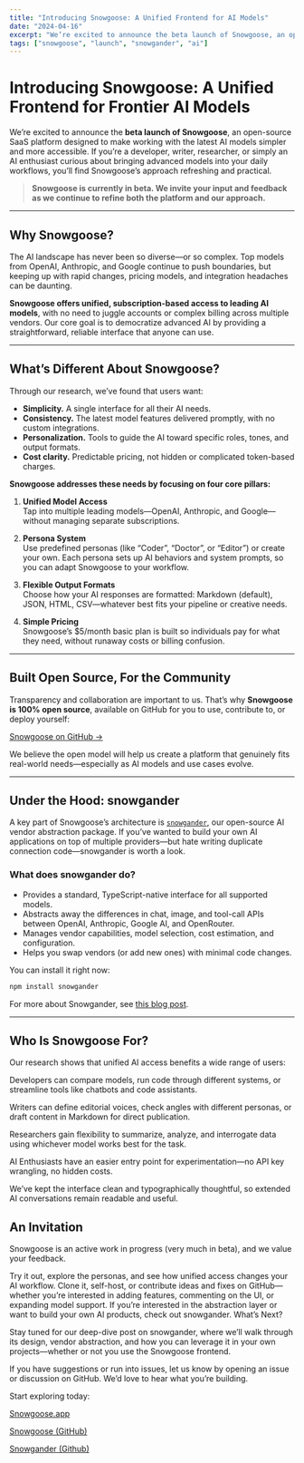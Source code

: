```yaml
---
title: "Introducing Snowgoose: A Unified Frontend for AI Models"
date: "2024-04-16"
excerpt: "We’re excited to announce the beta launch of Snowgoose, an open-source SaaS platform designed to make working with the latest AI models simpler and more accessible."
tags: ["snowgoose", "launch", "snowgander", "ai"]
---
```


# Introducing Snowgoose: A Unified Frontend for Frontier AI Models

We’re excited to announce the **beta launch of Snowgoose**, an open-source SaaS platform designed to make working with the latest AI models simpler and more accessible. If you’re a developer, writer, researcher, or simply an AI enthusiast curious about bringing advanced models into your daily workflows, you’ll find Snowgoose’s approach refreshing and practical.

> **Snowgoose is currently in beta. We invite your input and feedback as we continue to refine both the platform and our approach.**

---

## Why Snowgoose?

The AI landscape has never been so diverse—or so complex. Top models from OpenAI, Anthropic, and Google continue to push boundaries, but keeping up with rapid changes, pricing models, and integration headaches can be daunting.

**Snowgoose offers unified, subscription-based access to leading AI models**, with no need to juggle accounts or complex billing across multiple vendors. Our core goal is to democratize advanced AI by providing a straightforward, reliable interface that anyone can use.

---

## What’s Different About Snowgoose?

Through our research, we’ve found that users want:

- **Simplicity.** A single interface for all their AI needs.
- **Consistency.** The latest model features delivered promptly, with no custom integrations.
- **Personalization.** Tools to guide the AI toward specific roles, tones, and output formats.
- **Cost clarity.** Predictable pricing, not hidden or complicated token-based charges.

**Snowgoose addresses these needs by focusing on four core pillars:**

1. **Unified Model Access**  
   Tap into multiple leading models—OpenAI, Anthropic, and Google—without managing separate subscriptions.

2. **Persona System**  
   Use predefined personas (like “Coder”, “Doctor”, or “Editor”) or create your own. Each persona sets up AI behaviors and system prompts, so you can adapt Snowgoose to your workflow.

3. **Flexible Output Formats**  
   Choose how your AI responses are formatted: Markdown (default), JSON, HTML, CSV—whatever best fits your pipeline or creative needs.

4. **Simple Pricing**  
   Snowgoose’s $5/month basic plan is built so individuals pay for what they need, without runaway costs or billing confusion.

---

## Built Open Source, For the Community

Transparency and collaboration are important to us. That’s why **Snowgoose is 100% open source**, available on GitHub for you to use, contribute to, or deploy yourself:

[Snowgoose on GitHub →](https://github.com/troyharris/snowgoose)

We believe the open model will help us create a platform that genuinely fits real-world needs—especially as AI models and use cases evolve.

---

## Under the Hood: snowgander

A key part of Snowgoose’s architecture is [`snowgander`](https://github.com/troyharris/snowgander), our open-source AI vendor abstraction package. If you’ve wanted to build your own AI applications on top of multiple providers—but hate writing duplicate connection code—snowgander is worth a look.

### What does snowgander do?

- Provides a standard, TypeScript-native interface for all supported models.
- Abstracts away the differences in chat, image, and tool-call APIs between OpenAI, Anthropic, Google AI, and OpenRouter.
- Manages vendor capabilities, model selection, cost estimation, and configuration.
- Helps you swap vendors (or add new ones) with minimal code changes.

You can install it right now:

```bash
npm install snowgander
```

For more about Snowgander, see [this blog post](https://snowgoose.app/blog/introducing-snowgander-ai-abstraction-layer).

---

## Who Is Snowgoose For?

Our research shows that unified AI access benefits a wide range of users:

Developers can compare models, run code through different systems, or streamline tools like chatbots and code assistants.

Writers can define editorial voices, check angles with different personas, or draft content in Markdown for direct publication.

Researchers gain flexibility to summarize, analyze, and interrogate data using whichever model works best for the task.

AI Enthusiasts have an easier entry point for experimentation—no API key wrangling, no hidden costs.

We’ve kept the interface clean and typographically thoughtful, so extended AI conversations remain readable and useful.

## An Invitation

Snowgoose is an active work in progress (very much in beta), and we value your feedback.

Try it out, explore the personas, and see how unified access changes your AI workflow.
Clone it, self-host, or contribute ideas and fixes on GitHub—whether you’re interested in adding features, commenting on the UI, or expanding model support.
If you’re interested in the abstraction layer or want to build your own AI products, check out snowgander.
What’s Next?

Stay tuned for our deep-dive post on snowgander, where we’ll walk through its design, vendor abstraction, and how you can leverage it in your own projects—whether or not you use the Snowgoose frontend.

If you have suggestions or run into issues, let us know by opening an issue or discussion on GitHub. We’d love to hear what you’re building.

Start exploring today:

[Snowgoose.app](https://snowgoose.app)

[Snowgoose (GitHub)](https://github.com/troyharris/snowgoose)

[Snowgander (Github)](https://github.com/troyharris/snowgander)
